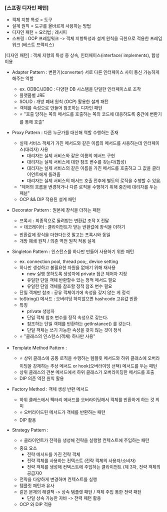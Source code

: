 ### [스프링 디자인 패턴]
- 객체 지향 특성  = 도구
- 설계 원칙 = 도구를 올바르게 사용하는 방법
- 디자인 패턴 = 요리법 ; 레시피
- 스프링 : OOP 프레임워크 -> 객체 지향특성과 설계 원칙을 극한으로 적용한 프레임워크 (베스트 프랙티스)

[디자인 패턴]
: 객체 지향의 특성 중 상속, 인터페이스(interface/ implements), 합성 이용

* Adapter Pattern : 변환기(converter) 서로 다른 인터페이스 사이 통신 가능하게 해주는 역할
  - ex. ODBC/JDBC : 다양한 DB 시스템을 단일한 인터페이스로 조작
  - 플랫폼별 JRE
  - SOLID : 개방 폐쇄 원칙 (OCP) 활용한 설계 패턴
  - 객체를 속성으로 만들어 참조하는 디자인 패턴 
  - :star: "호출 당하는 쪽의 메서드를 호출하는 쪽의 코드에 대응하도록 중간에 변환기를 통해 호출"

* Proxy Pattern : 다른 누군가를 대신해 역할 수행하는 존재 
  - 실제 서비스 객체가 가진 메서드와 같은 이름의 메서드를 사용하는데 인터페이스(대리자) 사용
    - 대리자는 실제 서비스와 같은 이름의 메서드 구현 
    - 대리자는 실제 서비스에 대한 참조 변수를 갖는다(합성)
    - 대리자는 실제 서비스의 같은 이름을 가진 메서드를 호출하고 그 값을 클라이언트에게 돌려줌
    - 대리자는 실제 서비스의 메서드 호출 전후에 별도의 로직을 수행할 수 있음. 
  - "제어의 흐름을 변경하거나 다른 로직을 수행하기 위해 중간에 대리자를 두는 패넡"
  - OCP && DIP 적용된 설계 패턴
 
 * Decorator Pattern : 원본에 장식을 더하는 패턴 
    - 프록시 : 최종적으로 돌려받는 변환값 조작 X 전달
    - :star: 데코레이터 : 클라이언트가 받는 반환값에 장식을 더하기 
    - 반환값에 장식을 더한다는것 말고는 프록시와 동일 
    - 개방 폐쇄 원칙 / 의존 역전 원칙 적용 설계

* Singleton Pattern : 인스턴스를 하나만 만들어 사용하기 위한 패턴
  - ex. connection pool, thread poo;, device setting
  - 하나만 생성하고 불필요한 자원을 없애기 위해 재사용
    - new 실행 못하도록 생성자에 private 접근 제어자 지정
    - 유일한 단일 객체 반환할수 있는 정적 메서드 필요
    - 유일한 단일 객체를 참조할 정적 참조 변수 필요
  - 단일 객체만 참조 : 공유 객체이기에 속성을 갖지 않는 게 정석
  - toString() 메서드 : 오버리딩 하지않으면 hashcode 고유값 반환
  - 특징 
    - private 생성자
    - 단일 객체 참조 변수를 정적 속성으로 갖는다.
    - 참조하는 단일 객체를 반환하는 getInstance() 를 갖는다. 
    - 단일 객체는 쓰기 가능한 속성을 갖지 않는 것이 정석
  - :star: "클래스의 인스턴스(객체) 하나만 사용"
 
* Template Method Pattern : 
  - :star: 상위 클래스에 공통 로직을 수행하는 템플릿 메서드와 하위 클래스에 오버라이딩을 강제하는 추상 메서드 or hook(오버라이딩 선택) 메서드를 두는 패턴
  - 상위 클래스의 견본 메서드에서 하위 클래스가 오버라이딩한 메서드를 호출
  - DIP 의존 역전 원칙 활용

* Factory Method : 객체 생성 반환 메서드
  - 하위 클래스에서 팩터리 메서드를 오버라이딩해서 객체를 반환하게 하는 것 의미
  - :star: 오버라이드된 메서드가 객체를 반환하는 패턴
  - DIP 활용
 
* Strategy Pattern : 
  - :star: 클라이언트가 전략을 생성해 전략을 실행할 컨텍스트에 주입하는 패턴
  - 중요 요소
    - 전략 메서드를 가진 전략 객체
    - 전략 객체를 사용하는 컨텍스트 (전략 객체의 사용자/소비자)
    - 전략 객체를 생성해 컨텍스트에 주입하는 클라이언트 (제 3자, 전략 객체의 공급자0
  - 전략을 다양하게 변경하며 컨텍스트를 실행
  - 템플릿 패턴과 유사
  - 같은 문제의 해결책 -> 상속 템플렛 패턴 / 객체 주입 통한 전략 패턴  
    - 단일 상속 가능한 자바 -> 전력 패턴 활용
  - OCP 와 DIP 적용 
